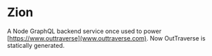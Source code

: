 # Zion

A Node GraphQL backend service once used to power
[https://www.outtraverse](www.outtraverse.com). Now OutTraverse is statically
generated.
